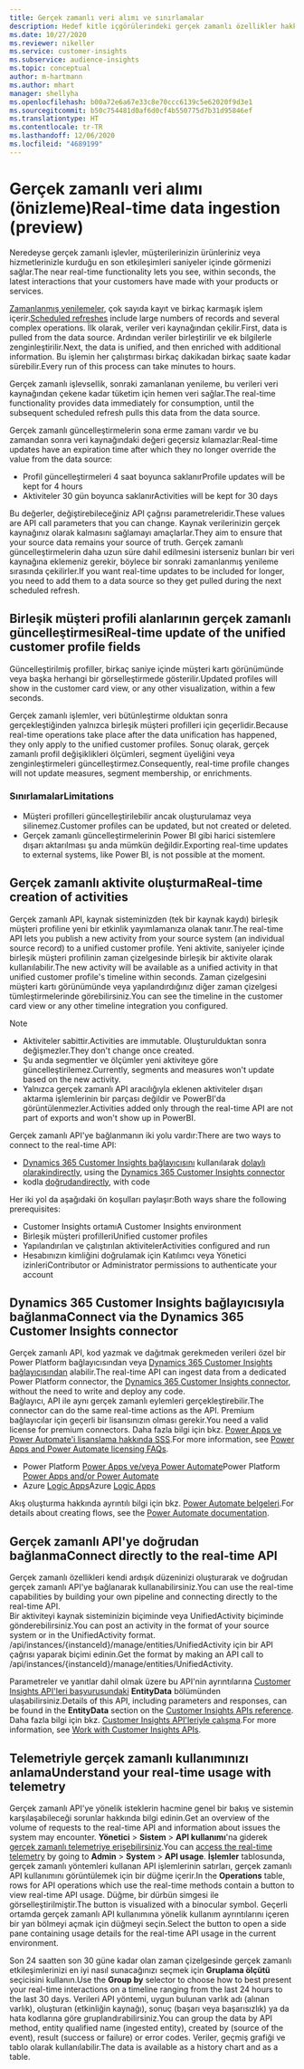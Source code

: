 ```yaml
---
title: Gerçek zamanlı veri alımı ve sınırlamalar
description: Hedef kitle içgörülerindeki gerçek zamanlı özellikler hakkında genel bilgiler.
ms.date: 10/27/2020
ms.reviewer: nikeller
ms.service: customer-insights
ms.subservice: audience-insights
ms.topic: conceptual
author: m-hartmann
ms.author: mhart
manager: shellyha
ms.openlocfilehash: b00a72e6a67e33c8e70ccc6139c5e62020f9d3e1
ms.sourcegitcommit: b50c754481d0af6d0cf4b550775d7b31d95846ef
ms.translationtype: HT
ms.contentlocale: tr-TR
ms.lasthandoff: 12/06/2020
ms.locfileid: "4689199"
---
```

# <a name="real-time-data-ingestion-preview"></a><span data-ttu-id="40ca9-103">Gerçek zamanlı veri alımı (önizleme)</span><span class="sxs-lookup"><span data-stu-id="40ca9-103">Real-time data ingestion (preview)</span></span>

<span data-ttu-id="40ca9-104">Neredeyse gerçek zamanlı işlevler, müşterilerinizin ürünleriniz veya hizmetlerinizle kurduğu en son etkileşimleri saniyeler içinde görmenizi sağlar.</span><span class="sxs-lookup"><span data-stu-id="40ca9-104">The near real-time functionality lets you see, within seconds, the latest interactions that your customers have made with your products or services.</span></span>

<span data-ttu-id="40ca9-105">[Zamanlanmış yenilemeler](system.md#schedule-tab), çok sayıda kayıt ve birkaç karmaşık işlem içerir.</span><span class="sxs-lookup"><span data-stu-id="40ca9-105">[Scheduled refreshes](system.md#schedule-tab) include large numbers of records and several complex operations.</span></span> <span data-ttu-id="40ca9-106">İlk olarak, veriler veri kaynağından çekilir.</span><span class="sxs-lookup"><span data-stu-id="40ca9-106">First, data is pulled from the data source.</span></span> <span data-ttu-id="40ca9-107">Ardından veriler birleştirilir ve ek bilgilerle zenginleştirilir.</span><span class="sxs-lookup"><span data-stu-id="40ca9-107">Next, the data is unified, and then enriched with additional information.</span></span> <span data-ttu-id="40ca9-108">Bu işlemin her çalıştırması birkaç dakikadan birkaç saate kadar sürebilir.</span><span class="sxs-lookup"><span data-stu-id="40ca9-108">Every run of this process can take minutes to hours.</span></span>

<span data-ttu-id="40ca9-109">Gerçek zamanlı işlevsellik, sonraki zamanlanan yenileme, bu verileri veri kaynağından çekene kadar tüketim için hemen veri sağlar.</span><span class="sxs-lookup"><span data-stu-id="40ca9-109">The real-time functionality provides data immediately for consumption, until the subsequent scheduled refresh pulls this data from the data source.</span></span>

<span data-ttu-id="40ca9-110">Gerçek zamanlı güncelleştirmelerin sona erme zamanı vardır ve bu zamandan sonra veri kaynağındaki değeri geçersiz kılamazlar:</span><span class="sxs-lookup"><span data-stu-id="40ca9-110">Real-time updates have an expiration time after which they no longer override the value from the data source:</span></span>

- <span data-ttu-id="40ca9-111">Profil güncelleştirmeleri 4 saat boyunca saklanır</span><span class="sxs-lookup"><span data-stu-id="40ca9-111">Profile updates will be kept for 4 hours</span></span>
- <span data-ttu-id="40ca9-112">Aktiviteler 30 gün boyunca saklanır</span><span class="sxs-lookup"><span data-stu-id="40ca9-112">Activities will be kept for 30 days</span></span>

<span data-ttu-id="40ca9-113">Bu değerler, değiştirebileceğiniz API çağrısı parametreleridir.</span><span class="sxs-lookup"><span data-stu-id="40ca9-113">These values are API call parameters that you can change.</span></span> <span data-ttu-id="40ca9-114">Kaynak verilerinizin gerçek kaynağınız olarak kalmasını sağlamayı amaçlarlar.</span><span class="sxs-lookup"><span data-stu-id="40ca9-114">They aim to ensure that your source data remains your source of truth.</span></span> <span data-ttu-id="40ca9-115">Gerçek zamanlı güncelleştirmelerin daha uzun süre dahil edilmesini isterseniz bunları bir veri kaynağına eklemeniz gerekir, böylece bir sonraki zamanlanmış yenileme sırasında çekilirler.</span><span class="sxs-lookup"><span data-stu-id="40ca9-115">If you want real-time updates to be included for longer, you need to add them to a data source so they get pulled during the next scheduled refresh.</span></span>

## <a name="real-time-update-of-the-unified-customer-profile-fields"></a><span data-ttu-id="40ca9-116">Birleşik müşteri profili alanlarının gerçek zamanlı güncelleştirmesi</span><span class="sxs-lookup"><span data-stu-id="40ca9-116">Real-time update of the unified customer profile fields</span></span>

<span data-ttu-id="40ca9-117">Güncelleştirilmiş profiller, birkaç saniye içinde müşteri kartı görünümünde veya başka herhangi bir görselleştirmede gösterilir.</span><span class="sxs-lookup"><span data-stu-id="40ca9-117">Updated profiles will show in the customer card view, or any other visualization, within a few seconds.</span></span>

<span data-ttu-id="40ca9-118">Gerçek zamanlı işlemler, veri bütünleştirme olduktan sonra gerçekleştiğinden yalnızca birleşik müşteri profilleri için geçerlidir.</span><span class="sxs-lookup"><span data-stu-id="40ca9-118">Because real-time operations take place after the data unification has happened, they only apply to the unified customer profiles.</span></span> <span data-ttu-id="40ca9-119">Sonuç olarak, gerçek zamanlı profil değişiklikleri ölçümleri, segment üyeliğini veya zenginleştirmeleri güncelleştirmez.</span><span class="sxs-lookup"><span data-stu-id="40ca9-119">Consequently, real-time profile changes will not update measures, segment membership, or enrichments.</span></span>

### <a name="limitations"></a><span data-ttu-id="40ca9-120">Sınırlamalar</span><span class="sxs-lookup"><span data-stu-id="40ca9-120">Limitations</span></span>

- <span data-ttu-id="40ca9-121">Müşteri profilleri güncelleştirilebilir ancak oluşturulamaz veya silinemez.</span><span class="sxs-lookup"><span data-stu-id="40ca9-121">Customer profiles can be updated, but not created or deleted.</span></span>
- <span data-ttu-id="40ca9-122">Gerçek zamanlı güncelleştirmelerinin Power BI gibi harici sistemlere dışarı aktarılması şu anda mümkün değildir.</span><span class="sxs-lookup"><span data-stu-id="40ca9-122">Exporting real-time updates to external systems, like Power BI, is not possible at the moment.</span></span>

## <a name="real-time-creation-of-activities"></a><span data-ttu-id="40ca9-123">Gerçek zamanlı aktivite oluşturma</span><span class="sxs-lookup"><span data-stu-id="40ca9-123">Real-time creation of activities</span></span>

<span data-ttu-id="40ca9-124">Gerçek zamanlı API, kaynak sisteminizden (tek bir kaynak kaydı) birleşik müşteri profiline yeni bir etkinlik yayımlamanıza olanak tanır.</span><span class="sxs-lookup"><span data-stu-id="40ca9-124">The real-time API lets you publish a new activity from your source system (an individual source record) to a unified customer profile.</span></span> <span data-ttu-id="40ca9-125">Yeni aktivite, saniyeler içinde birleşik müşteri profilinin zaman çizelgesinde birleşik bir aktivite olarak kullanılabilir.</span><span class="sxs-lookup"><span data-stu-id="40ca9-125">The new activity will be available as a unified activity in that unified customer profile's timeline within seconds.</span></span> <span data-ttu-id="40ca9-126">Zaman çizelgesini müşteri kartı görünümünde veya yapılandırdığınız diğer zaman çizelgesi tümleştirmelerinde görebilirsiniz.</span><span class="sxs-lookup"><span data-stu-id="40ca9-126">You can see the timeline in the customer card view or any other timeline integration you configured.</span></span>

> [!NOTE]
>
> - <span data-ttu-id="40ca9-127">Aktiviteler sabittir.</span><span class="sxs-lookup"><span data-stu-id="40ca9-127">Activities are immutable.</span></span> <span data-ttu-id="40ca9-128">Oluşturulduktan sonra değişmezler.</span><span class="sxs-lookup"><span data-stu-id="40ca9-128">They don't change once created.</span></span>
> - <span data-ttu-id="40ca9-129">Şu anda segmentler ve ölçümler yeni aktiviteye göre güncelleştirilemez.</span><span class="sxs-lookup"><span data-stu-id="40ca9-129">Currently, segments and measures won't update based on the new activity.</span></span>
> - <span data-ttu-id="40ca9-130">Yalnızca gerçek zamanlı API aracılığıyla eklenen aktiviteler dışarı aktarma işlemlerinin bir parçası değildir ve PowerBI'da görüntülenmezler.</span><span class="sxs-lookup"><span data-stu-id="40ca9-130">Activities added only through the real-time API are not part of exports and won't show up in PowerBI.</span></span>

<span data-ttu-id="40ca9-131">Gerçek zamanlı API'ye bağlanmanın iki yolu vardır:</span><span class="sxs-lookup"><span data-stu-id="40ca9-131">There are two ways to connect to the real-time API:</span></span>

- <span data-ttu-id="40ca9-132">[Dynamics 365 Customer Insights bağlayıcısını](https://docs.microsoft.com/connectors/customerinsights/) kullanılarak [dolaylı olarak](#connect-via-the-dynamics-365-customer-insights-connector)</span><span class="sxs-lookup"><span data-stu-id="40ca9-132">[indirectly](#connect-via-the-dynamics-365-customer-insights-connector), using the [Dynamics 365 Customer Insights connector](https://docs.microsoft.com/connectors/customerinsights/)</span></span>
- <span data-ttu-id="40ca9-133">kodla [doğrudan](#connect-directly-to-the-real-time-api)</span><span class="sxs-lookup"><span data-stu-id="40ca9-133">[directly](#connect-directly-to-the-real-time-api), with code</span></span>

<span data-ttu-id="40ca9-134">Her iki yol da aşağıdaki ön koşulları paylaşır:</span><span class="sxs-lookup"><span data-stu-id="40ca9-134">Both ways share the following prerequisites:</span></span>

- <span data-ttu-id="40ca9-135">Customer Insights ortamı</span><span class="sxs-lookup"><span data-stu-id="40ca9-135">A Customer Insights environment</span></span>
- <span data-ttu-id="40ca9-136">Birleşik müşteri profilleri</span><span class="sxs-lookup"><span data-stu-id="40ca9-136">Unified customer profiles</span></span>
- <span data-ttu-id="40ca9-137">Yapılandırılan ve çalıştırılan aktiviteler</span><span class="sxs-lookup"><span data-stu-id="40ca9-137">Activities configured and run</span></span>
- <span data-ttu-id="40ca9-138">Hesabınızın kimliğini doğrulamak için Katılımcı veya Yönetici izinleri</span><span class="sxs-lookup"><span data-stu-id="40ca9-138">Contributor or Administrator permissions to authenticate your account</span></span>

## <a name="connect-via-the-dynamics-365-customer-insights-connector"></a><span data-ttu-id="40ca9-139">Dynamics 365 Customer Insights bağlayıcısıyla bağlanma</span><span class="sxs-lookup"><span data-stu-id="40ca9-139">Connect via the Dynamics 365 Customer Insights connector</span></span>

<span data-ttu-id="40ca9-140">Gerçek zamanlı API, kod yazmak ve dağıtmak gerekmeden verileri özel bir Power Platform bağlayıcısından veya [Dynamics 365 Customer Insights bağlayıcısından](https://docs.microsoft.com/connectors/customerinsights/) alabilir.</span><span class="sxs-lookup"><span data-stu-id="40ca9-140">The real-time API can ingest data from a dedicated Power Platform connector, the [Dynamics 365 Customer Insights connector](https://docs.microsoft.com/connectors/customerinsights/), without the need to write and deploy any code.</span></span>    
<span data-ttu-id="40ca9-141">Bağlayıcı, API ile aynı gerçek zamanlı eylemleri gerçekleştirebilir.</span><span class="sxs-lookup"><span data-stu-id="40ca9-141">The connector can do the same real-time actions as the API.</span></span> <span data-ttu-id="40ca9-142">Premium bağlayıcılar için geçerli bir lisansınızın olması gerekir.</span><span class="sxs-lookup"><span data-stu-id="40ca9-142">You need a valid license for premium connectors.</span></span> <span data-ttu-id="40ca9-143">Daha fazla bilgi için bkz. [Power Apps ve Power Automate'i lisanslama hakkında SSS](https://docs.microsoft.com/power-platform/admin/powerapps-flow-licensing-faq).</span><span class="sxs-lookup"><span data-stu-id="40ca9-143">For more information, see [Power Apps and Power Automate licensing FAQs](https://docs.microsoft.com/power-platform/admin/powerapps-flow-licensing-faq).</span></span>

- <span data-ttu-id="40ca9-144">Power Platform [Power Apps ve/veya Power Automate](https://docs.microsoft.com/connectors/)</span><span class="sxs-lookup"><span data-stu-id="40ca9-144">Power Platform [Power Apps and/or Power Automate](https://docs.microsoft.com/connectors/)</span></span>
- <span data-ttu-id="40ca9-145">Azure [Logic Apps](https://docs.microsoft.com/azure/connectors/apis-list)</span><span class="sxs-lookup"><span data-stu-id="40ca9-145">Azure [Logic Apps](https://docs.microsoft.com/azure/connectors/apis-list)</span></span>

<span data-ttu-id="40ca9-146">Akış oluşturma hakkında ayrıntılı bilgi için bkz. [Power Automate belgeleri](https://docs.microsoft.com/power-automate/).</span><span class="sxs-lookup"><span data-stu-id="40ca9-146">For details about creating flows, see the [Power Automate documentation](https://docs.microsoft.com/power-automate/).</span></span>

## <a name="connect-directly-to-the-real-time-api"></a><span data-ttu-id="40ca9-147">Gerçek zamanlı API'ye doğrudan bağlanma</span><span class="sxs-lookup"><span data-stu-id="40ca9-147">Connect directly to the real-time API</span></span>

<span data-ttu-id="40ca9-148">Gerçek zamanlı özellikleri kendi ardışık düzeninizi oluşturarak ve doğrudan gerçek zamanlı API'ye bağlanarak kullanabilirsiniz.</span><span class="sxs-lookup"><span data-stu-id="40ca9-148">You can use the real-time capabilities by building your own pipeline and connecting directly to the real-time API.</span></span>    
<span data-ttu-id="40ca9-149">Bir aktiviteyi kaynak sisteminizin biçiminde veya UnifiedActivity biçiminde gönderebilirsiniz.</span><span class="sxs-lookup"><span data-stu-id="40ca9-149">You can post an activity in the format of your source system or in the UnifiedActivity format.</span></span> <span data-ttu-id="40ca9-150">/api/instances/{instanceId}/manage/entities/UnifiedActivity için bir API çağrısı yaparak biçimi edinin.</span><span class="sxs-lookup"><span data-stu-id="40ca9-150">Get the format by making an API call to /api/instances/{instanceId}/manage/entities/UnifiedActivity.</span></span>

<span data-ttu-id="40ca9-151">Parametreler ve yanıtlar dahil olmak üzere bu API'nin ayrıntılarına [Customer Insights API'leri başvurusundaki](https://developer.ci.ai.dynamics.com/api-details#api=CustomerInsights) **EntityData** bölümünden ulaşabilirsiniz.</span><span class="sxs-lookup"><span data-stu-id="40ca9-151">Details of this API, including parameters and responses, can be found in the **EntityData** section on the [Customer Insights APIs reference](https://developer.ci.ai.dynamics.com/api-details#api=CustomerInsights).</span></span> <span data-ttu-id="40ca9-152">Daha fazla bilgi için bkz. [Customer Insights API'leriyle çalışma](apis.md).</span><span class="sxs-lookup"><span data-stu-id="40ca9-152">For more information, see [Work with Customer Insights APIs](apis.md).</span></span>

## <a name="understand-your-real-time-usage-with-telemetry"></a><span data-ttu-id="40ca9-153">Telemetriyle gerçek zamanlı kullanımınızı anlama</span><span class="sxs-lookup"><span data-stu-id="40ca9-153">Understand your real-time usage with telemetry</span></span>

<span data-ttu-id="40ca9-154">Gerçek zamanlı API'ye yönelik isteklerin hacmine genel bir bakış ve sistemin karşılaşabileceği sorunlar hakkında bilgi edinin.</span><span class="sxs-lookup"><span data-stu-id="40ca9-154">Get an overview of the volume of requests to the real-time API and information about issues the system may encounter.</span></span> <span data-ttu-id="40ca9-155">**Yönetici** > **Sistem** > **API kullanımı**'na giderek [gerçek zamanlı telemetriye erişebilirsiniz](system.md#api-usage-tab).</span><span class="sxs-lookup"><span data-stu-id="40ca9-155">You can [access the real-time telemetry](system.md#api-usage-tab) by going to **Admin** > **System** > **API usage**.</span></span> <span data-ttu-id="40ca9-156">**İşlemler** tablosunda, gerçek zamanlı yöntemleri kullanan API işlemlerinin satırları, gerçek zamanlı API kullanımını görüntülemek için bir düğme içerir.</span><span class="sxs-lookup"><span data-stu-id="40ca9-156">In the **Operations** table, rows for API operations which use the real-time methods contain a button to view real-time API usage.</span></span> <span data-ttu-id="40ca9-157">Düğme, bir dürbün simgesi ile görselleştirilmiştir.</span><span class="sxs-lookup"><span data-stu-id="40ca9-157">The button is visualized with a binocular symbol.</span></span> <span data-ttu-id="40ca9-158">Geçerli ortamda gerçek zamanlı API kullanımına yönelik kullanım ayrıntılarını içeren bir yan bölmeyi açmak için düğmeyi seçin.</span><span class="sxs-lookup"><span data-stu-id="40ca9-158">Select the button to open a side pane containing usage details for the real-time API usage in the current environment.</span></span>

<span data-ttu-id="40ca9-159">Son 24 saatten son 30 güne kadar olan zaman çizelgesinde gerçek zamanlı etkileşimlerinizi en iyi nasıl sunacağınızı seçmek için **Gruplama ölçütü** seçicisini kullanın.</span><span class="sxs-lookup"><span data-stu-id="40ca9-159">Use the **Group by** selector to choose how to best present your real-time interactions on a timeline ranging from the last 24 hours to the last 30 days.</span></span> <span data-ttu-id="40ca9-160">Verileri API yöntemi, uygun bulunan varlık adı (alınan varlık), oluşturan (etkinliğin kaynağı), sonuç (başarı veya başarısızlık) ya da hata kodlarına göre gruplandırabilirsiniz.</span><span class="sxs-lookup"><span data-stu-id="40ca9-160">You can group the data by API method, entity qualified name (ingested entity), created by (source of the event), result (success or failure) or error codes.</span></span> <span data-ttu-id="40ca9-161">Veriler, geçmiş grafiği ve tablo olarak kullanılabilir.</span><span class="sxs-lookup"><span data-stu-id="40ca9-161">The data is available as a history chart and as a table.</span></span>
